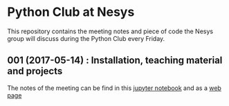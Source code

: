 # Python Club at Nesys  
This repository contains the meeting notes and piece of code the Nesys group will discuss during the Python Club every Friday.

## 001 (2017-05-14) : Installation, teaching material and projects
The notes of the meeting can be find in this [jupyter notebook](https://github.com/ChrCoello/PythonClub/2017_05_12__Introduction_Python.ipynb) and as a [web page](https://github.com/ChrCoello/PythonClub/2017_05_12__Introduction_Python.md)

